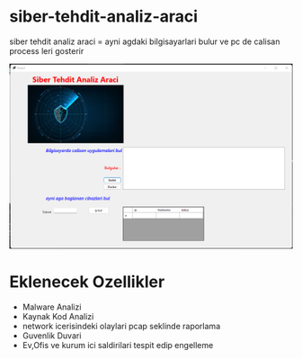 # siber-tehdit-analiz-araci
siber tehdit analiz araci = ayni agdaki bilgisayarlari bulur ve pc de calisan process leri gosterir

![alt text](https://github.com/MorphyKutay/siber-tehdit-analiz-araci/blob/main/ss.png)

# Eklenecek Ozellikler

- Malware Analizi
- Kaynak Kod Analizi
- network icerisindeki olaylari pcap seklinde raporlama
- Guvenlik Duvari
- Ev,Ofis ve kurum ici saldirilari tespit edip engelleme
